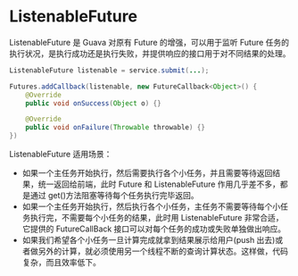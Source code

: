 # ListenableFuture

ListenableFuture 是 Guava 对原有 Future 的增强，可以用于监听 Future 任务的执行状况，是执行成功还是执行失败，并提供响应的接口用于对不同结果的处理。

```java
ListenableFuture listenable = service.submit(...);

Futures.addCallback(listenable, new FutureCallback<Object>() {
    @Override
    public void onSuccess(Object o) {}

    @Override
    public void onFailure(Throwable throwable) {}
})
```

ListenableFuture 适用场景：

- 如果一个主任务开始执行，然后需要执行各个小任务，并且需要等待返回结果，统一返回给前端，此时 Future 和 ListenableFuture 作用几乎差不多，都是通过 get()方法阻塞等待每个任务执行完毕返回。
- 如果一个主任务开始执行，然后执行各个小任务，主任务不需要等待每个小任务执行完，不需要每个小任务的结果，此时用 ListenableFuture 非常合适，它提供的 FutureCallBack 接口可以对每个任务的成功或失败单独做出响应。
- 如果我们希望各个小任务一旦计算完成就拿到结果展示给用户(push 出去)或者做另外的计算，就必须使用另一个线程不断的查询计算状态。这样做，代码复杂，而且效率低下。
